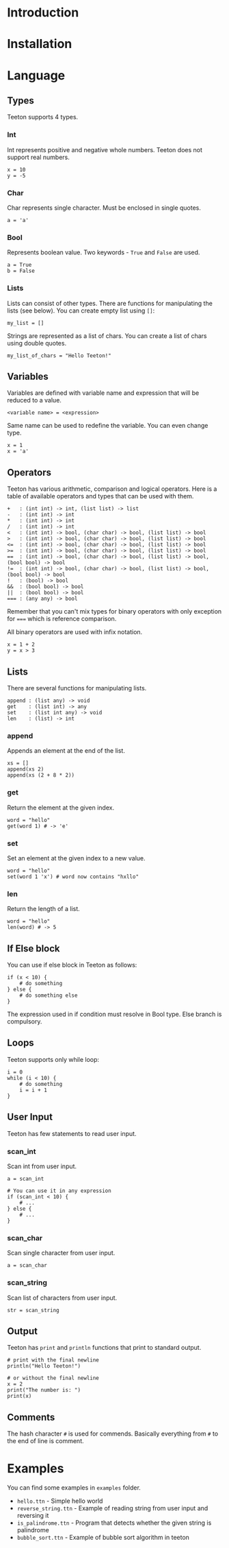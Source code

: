 # Introduction

# Installation

# Language

## Types

Teeton supports 4 types.

### Int

Int represents positive and negative whole numbers. Teeton does not support real numbers.

```
x = 10
y = -5
```

### Char

Char represents single character. Must be enclosed in single quotes.

```
a = 'a'
```

### Bool

Represents boolean value. Two keywords - `True` and `False` are used.

```
a = True
b = False
```

### Lists

Lists can consist of other types. There are functions for manipulating the lists (see below).
You can create empty list using `[]`:

```
my_list = []
```

Strings are represented as a list of chars. You can create a list of chars using double quotes.

```
my_list_of_chars = "Hello Teeton!"
```

## Variables

Variables are defined with variable name and expression that will be reduced to a value.

```
<variable name> = <expression>
```

Same name can be used to redefine the variable. You can even change type.

```
x = 1
x = 'a'
```

## Operators

Teeton has various arithmetic, comparison and logical operators. Here is a table of available
operators and types that can be used with them.

```
+   : (int int) -> int, (list list) -> list
-   : (int int) -> int
*   : (int int) -> int
/   : (int int) -> int
<   : (int int) -> bool, (char char) -> bool, (list list) -> bool
>   : (int int) -> bool, (char char) -> bool, (list list) -> bool
<=  : (int int) -> bool, (char char) -> bool, (list list) -> bool
>=  : (int int) -> bool, (char char) -> bool, (list list) -> bool
==  : (int int) -> bool, (char char) -> bool, (list list) -> bool, (bool bool) -> bool
!=  : (int int) -> bool, (char char) -> bool, (list list) -> bool, (bool bool) -> bool 
!   : (bool) -> bool
&&  : (bool bool) -> bool
||  : (bool bool) -> bool
=== : (any any) -> bool
```

Remember that you can't mix types for binary operators with only exception for `===` which
is reference comparison.

All binary operators are used with infix notation.

```
x = 1 + 2
y = x > 3
```


## Lists

There are several functions for manipulating lists.

```
append : (list any) -> void
get    : (list int) -> any
set    : (list int any) -> void
len    : (list) -> int
```

### append

Appends an element at the end of the list.

```
xs = []
append(xs 2)
append(xs (2 + 8 * 2))
```

### get

Return the element at the given index.

```
word = "hello"
get(word 1) # -> 'e'
```

### set

Set an element at the given index to a new value.

```
word = "hello"
set(word 1 'x') # word now contains "hxllo"
```

### len

Return the length of a list.

```
word = "hello"
len(word) # -> 5
```

## If Else block

You can use if else block in Teeton as follows:

```
if (x < 10) {
    # do something
} else {
    # do something else
}
```

The expression used in if condition must resolve in Bool type. Else branch is compulsory.

## Loops

Teeton supports only while loop:

```
i = 0
while (i < 10) {
    # do something
    i = i + 1
}
```

## User Input

Teeton has few statements to read user input.

### scan_int

Scan int from user input.

```
a = scan_int

# You can use it in any expression
if (scan_int < 10) {
    # ...    
} else {
    # ...
}
```

### scan_char

Scan single character from user input.

```
a = scan_char
```

### scan_string

Scan list of characters from user input.

```
str = scan_string
```

## Output

Teeton has `print` and `println` functions that print to standard output.

```
# print with the final newline
println("Hello Teeton!")

# or without the final newline
x = 2
print("The number is: ")
print(x)
```

## Comments

The hash character `#` is used for commends. Basically everything from `#` to
the end of line is comment.

# Examples

You can find some examples in `examples` folder.

- `hello.ttn` - Simple hello world
- `reverse_string.ttn` - Example of reading string from user input and reversing it
- `is_palindrome.ttn` - Program that detects whether the given string is palindrome
- `bubble_sort.ttn` - Example of bubble sort algorithm in teeton
